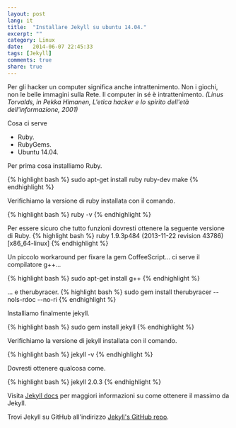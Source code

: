 ```yaml
---
layout: post
lang: it
title:  "Installare Jekyll su ubuntu 14.04."
excerpt: ""
category: Linux
date:   2014-06-07 22:45:33
tags: [Jekyll]
comments: true
share: true
---
```


Per gli hacker un computer significa anche intrattenimento. Non i giochi, non le belle immagini sulla Rete. Il computer in sé è intrattenimento.
*(Linus Torvalds, in Pekka Himanen, L'etica hacker e lo spirito dell'età dell'informazione, 2001)*

Cosa ci serve

* Ruby.
* RubyGems.
* Ubuntu 14.04.

Per prima cosa installiamo Ruby.

{% highlight bash %}
sudo apt-get install ruby ruby-dev make
{% endhighlight %}

Verifichiamo la versione di ruby installata con il comando.

{% highlight bash %}
ruby -v
{% endhighlight %}

Per essere sicuro che tutto funzioni dovresti ottenere la seguente versione di Ruby.
{% highlight bash %}
ruby 1.9.3p484 (2013-11-22 revision 43786) [x86_64-linux]
{% endhighlight %}

Un piccolo workaround per fixare la gem CoffeeScript... ci serve il compilatore g++...

{% highlight bash %}
sudo apt-get install g++
{% endhighlight %}

... e therubyracer.
{% highlight bash %}
sudo gem install therubyracer --nols-rdoc --no-ri
{% endhighlight %}


Installiamo finalmente jekyll.

{% highlight bash %}
sudo gem install jekyll 
{% endhighlight %}

Verifichiamo la versione di jekyll installata con il comando.

{% highlight bash %}
jekyll -v
{% endhighlight %}

Dovresti ottenere qualcosa come.

{% highlight bash %}
jekyll 2.0.3
{% endhighlight %}

Visita [Jekyll docs][jekyll] per maggiori informazioni su come ottenere il massimo da Jekyll.
 
Trovi Jekyll su GitHub all'indirizzo [Jekyll's GitHub repo][jekyll-gh].

[jekyll-gh]: https://github.com/jekyll/jekyll
[jekyll]:    http://jekyllrb.com
